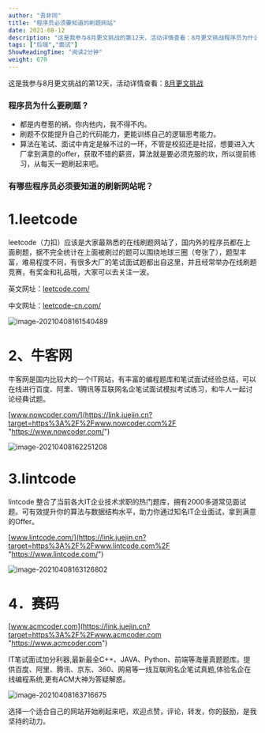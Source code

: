 ```yaml
---
author: "吾非同"
title: "程序员必须要知道的刷题网站"
date: 2021-08-12
description: "这是我参与8月更文挑战的第12天，活动详情查看：8月更文挑战程序员为什么要刷题？刷题不仅能提升自己的代码能力，更能训练自己的逻辑思考能力。算法在笔试、面试中肯定是躲不过的一环。"
tags: ["后端","面试"]
ShowReadingTime: "阅读2分钟"
weight: 670
---
```

这是我参与8月更文挑战的第12天，活动详情查看：[8月更文挑战](https://juejin.cn/post/6987962113788493831 "https://juejin.cn/post/6987962113788493831")

### 程序员为什么要刷题？

*   都是内卷惹的祸，你内他内，我不得不内。
*   刷题不仅能提升自己的代码能力，更能训练自己的逻辑思考能力。
*   算法在笔试、面试中肯定是躲不过的一环，不管是校招还是社招，想要进入大厂拿到满意的offer，获取不错的薪资，算法就是要必须克服的坎，所以提前练习，从每天一题刷起来吧。

### 有哪些程序员必须要知道的刷新网站呢？

1.leetcode
==========

leetcode（力扣）应该是大家最熟悉的在线刷题网站了，国内外的程序员都在上面刷题，据不完全统计在上面被刷过的题可以围绕地球三圈（夸张了），题型丰富，难易程度不同，有很多大厂的笔试面试题都出自这里，并且经常举办在线刷题竞赛，有奖金和礼品哦，大家可以去关注一波。

英文网址：[leetcode.com/](https://link.juejin.cn?target=https%3A%2F%2Fleetcode.com%2F "https://leetcode.com/")

中文网址：[leetcode-cn.com/](https://link.juejin.cn?target=https%3A%2F%2Fleetcode-cn.com%2F "https://leetcode-cn.com/")

![image-20210408161540489](https://p3-juejin.byteimg.com/tos-cn-i-k3u1fbpfcp/bd5aef40bb2d42a1804480dcf058746d~tplv-k3u1fbpfcp-zoom-in-crop-mark:1512:0:0:0.awebp)

2、牛客网
=====

牛客网是国内比较大的一个IT网站，有丰富的编程题库和笔试面试经验总结，可以在线进行百度、阿里、1腾讯等互联网名企笔试面试模拟考试练习，和牛人一起讨论经典试题。

[www.nowcoder.com/](https://link.juejin.cn?target=https%3A%2F%2Fwww.nowcoder.com%2F "https://www.nowcoder.com/")

![image-20210408162251208](https://p3-juejin.byteimg.com/tos-cn-i-k3u1fbpfcp/a2816980f1a545d89b6b60fcbf939cd9~tplv-k3u1fbpfcp-zoom-in-crop-mark:1512:0:0:0.awebp)

3.lintcode
==========

lintcode 整合了当前各大IT企业技术求职的热门题库，拥有2000多道常见面试题。可有效提升你的算法与数据结构水平，助力你通过知名IT企业面试，拿到满意的Offer。

[www.lintcode.com/](https://link.juejin.cn?target=https%3A%2F%2Fwww.lintcode.com%2F "https://www.lintcode.com/")

![image-20210408163126802](https://p3-juejin.byteimg.com/tos-cn-i-k3u1fbpfcp/27b8839a4e244a528f5ac411a7e23a98~tplv-k3u1fbpfcp-zoom-in-crop-mark:1512:0:0:0.awebp)

4．赛码
====

[www.acmcoder.com](https://link.juejin.cn?target=https%3A%2F%2Fwww.acmcoder.com "https://www.acmcoder.com")

IT笔试面试加分利器,最新最全C++、JAVA、Python、前端等海量真题题库。提供百度、阿里、腾讯、京东、360、网易等一线互联网名企笔试真题,体验名企在线编程系统,更有ACM大神为答疑解惑。

![image-20210408163716675](https://p3-juejin.byteimg.com/tos-cn-i-k3u1fbpfcp/a1bc28e7d3dd4cae94bc6f6f2b8276d9~tplv-k3u1fbpfcp-zoom-in-crop-mark:1512:0:0:0.awebp)

选择一个适合自己的网站开始刷起来吧，欢迎点赞，评论，转发，你的鼓励，是我坚持的动力。